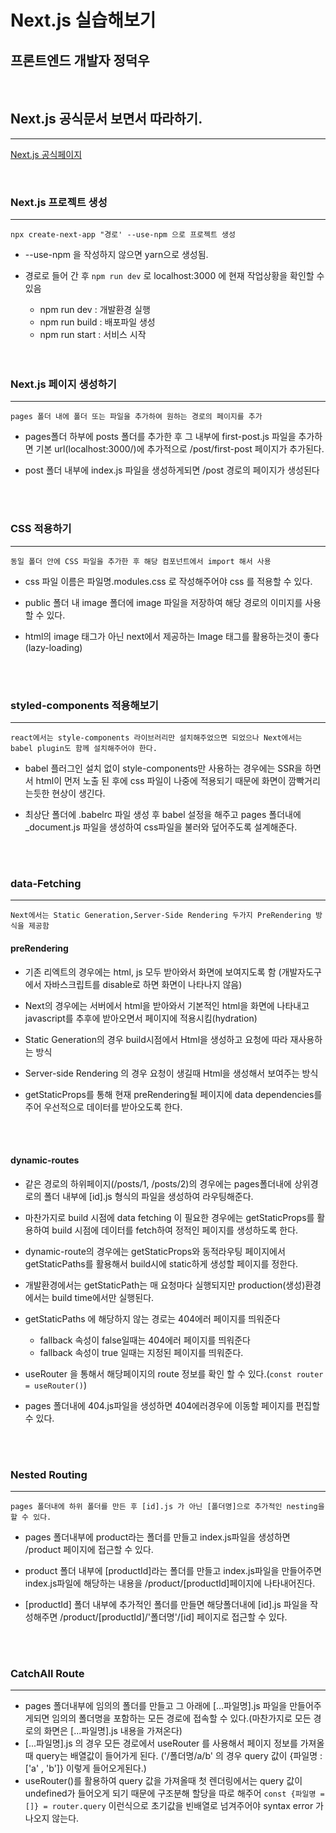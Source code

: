 # Next.js 실습해보기

## 프론트엔드 개발자 정덕우

<br>

## Next.js 공식문서 보면서 따라하기.

<hr>

[Next.js 공식페이지](https://nextjs.org/)

<br>

### **Next.js 프로젝트 생성**

<hr>

`npx create-next-app "경로' --use-npm 으로 프로젝트 생성`

- --use-npm 을 작성하지 않으면 yarn으로 생성됨.
- 경로로 들어 간 후 `npm run dev` 로 localhost:3000 에 현재 작업상황을 확인할 수 있음

  - npm run dev : 개발환경 실행
  - npm run build : 배포파일 생성
  - npm run start : 서비스 시작

  <br/>
  <br/>

### **Next.js 페이지 생성하기**

<hr>

`pages 폴더 내에 폴더 또는 파일을 추가하여 원하는 경로의 페이지를 추가`

- pages폴더 하부에 posts 폴더를 추가한 후 그 내부에 first-post.js 파일을 추가하면 기본 url(localhost:3000/)에 추가적으로 /post/first-post 페이지가 추가된다.

- post 폴더 내부에 index.js 파일을 생성하게되면 /post 경로의 페이지가 생성된다

  <br/>
  <br/>

### **CSS 적용하기**

<hr>

`동일 폴더 안에 CSS 파일을 추가한 후 해당 컴포넌트에서 import 해서 사용`

- css 파일 이름은 파일명.modules.css 로 작성해주어야 css 를 적용할 수 있다.
- public 폴더 내 image 폴더에 image 파일을 저장하여 해당 경로의 이미지를 사용할 수 있다.
- html의 image 태그가 아닌 next에서 제공하는 Image 태그를 활용하는것이 좋다 (lazy-loading)

  <br/>
  <br/>

### **styled-components 적용해보기**

<hr>

`react에서는 style-components 라이브러리만 설치해주었으면 되었으나 Next에서는 babel plugin도 함께 설치해주어야 한다.`

- babel 플러그인 설치 없이 style-components만 사용하는 경우에는 SSR을 하면서 html이 먼저 노출 된 후에 css 파일이 나중에 적용되기 때문에 화면이 깜빡거리는듯한 현상이 생긴다.
- 최상단 폴더에 .babelrc 파일 생성 후 babel 설정을 해주고 pages 폴더내에 \_document.js 파일을 생성하여 css파일을 불러와 덮어주도록 설계해준다.

  <br/>
  <br/>

### **data-Fetching**

<hr>

`Next에서는 Static Generation,Server-Side Rendering 두가지 PreRendering 방식을 제공함`

#### preRendering

- 기존 리엑트의 경우에는 html, js 모두 받아와서 화면에 보여지도록 함 (개발자도구에서 자바스크립트를 disable로 하면 화면이 나타나지 않음)
- Next의 경우에는 서버에서 html을 받아와서 기본적인 html을 화면에 나타내고 javascript를 추후에 받아오면서 페이지에 적용시킴(hydration)
- Static Generation의 경우 build시점에서 Html을 생성하고 요청에 따라 재사용하는 방식
- Server-side Rendering 의 경우 요청이 생길때 Html을 생성해서 보여주는 방식
- getStaticProps를 통해 현재 preRendering될 페이지에 data dependencies를 주어 우선적으로 데이터를 받아오도록 한다.

  <br/>
  <br/>

#### dynamic-routes

- 같은 경로의 하위페이지(/posts/1, /posts/2)의 경우에는 pages폴더내에 상위경로의 폴더 내부에 [id].js 형식의 파일을 생성하여 라우팅해준다.
- 마찬가지로 build 시점에 data fetching 이 필요한 경우에는 getStaticProps를 활용하여 build 시점에 데이터를 fetch하여 정적인 페이지를 생성하도록 한다.
- dynamic-route의 경우에는 getStaticProps와 동적라우팅 페이지에서 getStaticPaths를 활용해서 build시에 static하게 생성할 페이지를 정한다.
- 개발환경에서는 getStaticPath는 매 요청마다 실행되지만 production(생성)환경에서는 build time에서만 실행된다.
- getStaticPaths 에 해당하지 않는 경로는 404에러 페이지를 띄워준다
  - fallback 속성이 false일때는 404에러 페이지를 띄워준다
  - fallback 속성이 true 일때는 지정된 페이지를 띄워준다.
- useRouter 을 통해서 해당페이지의 route 정보를 확인 할 수 있다.(`const router = useRouter()`)
- pages 폴더내에 404.js파일을 생성하면 404에러경우에 이동할 페이지를 편집할 수 있다.

  <br/>
  <br/>

### **Nested Routing**

<hr>

`pages 폴더내에 하위 폴더를 만든 후 [id].js 가 아닌 [폴더명]으로 추가적인 nesting을 할 수 있다.`

- pages 폴더내부에 product라는 폴더를 만들고 index.js파일을 생성하면 /product 페이지에 접근할 수 있다.
- product 폴더 내부에 [productId]라는 폴더를 만들고 index.js파일을 만들어주면 index.js파일에 해당하는 내용을 /product/[productId]페이지에 나타내어진다.
- [productId] 폴더 내부에 추가적인 폴더를 만들면 해당폴더내에 [id].js 파일을 작성해주면 /product/[productId]/'폴더명'/[id] 페이지로 접근할 수 있다.

  <br/>
  <br/>

### **CatchAll Route**

<hr>

- pages 폴더내부에 임의의 폴더를 만들고 그 아래에 [...파일명].js 파일을 만들어주게되면 임의의 폴더명을 포함하는 모든 경로에 접속할 수 있다.(마찬가지로 모든 경로의 화면은 [...파일명].js 내용을 가져온다)
- [...파일명].js 의 경우 모든 경로에서 useRouter 를 사용해서 페이지 정보를 가져올때 query는 배열값이 들어가게 된다. ('/폴더명/a/b' 의 경우 query 값이 {파일명 : ['a' , 'b']} 이렇게 들어오게된다.)
- useRouter()를 활용하여 query 값을 가져올때 첫 렌더링에서는 query 값이 undefined가 들어오게 되기 때문에 구조분해 할당을 따로 해주어 `const {파일명 = []} = router.query`
  이런식으로 초기값을 빈배열로 넘겨주어야 syntax error 가 나오지 않는다.
